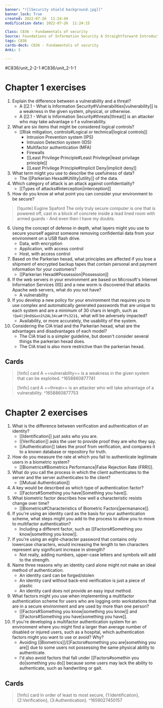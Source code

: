 ```yaml
---
banner: "![[Security shield background.jpg]]"
banner_lock: True
created: 2022-07-26  11:24:49
modification date: 2022-07-26  11:24:15

Class: C836 - Fundamentals of security
Source: Foundations of Information Security A Straightforward Introduction
tags: C836
cards-deck: C836 - Fundamentals of security
Anki: 3

---
```

#C836/unit_2-2-1 #C836/unit_2-1-1
# Chapter 1 exercises
1. Explain the difference between a vulnerability and a threat?
	- A [[2.1 - What is Information Security#Vulnerabilities|vulnerability]] is a weakness in the given system, physical, or otherwise.
	-  A [[2.1 - What is Information Security#threats|threat]] is an attacker who may take advantage o f a vulnerability.
2. What are six items that might be considered logical controls?
	- [[Risk mitigation, controls#Logical or technical|logical controls]]
		- Intrusion Prevention system (IPS)
		- Intrusion Detection system (IDS)
		- Multifactor authentication (MFA)
		- Firewalls
		- [[Least Privilege Principle#Least Privilege|least privilage principle]]
		- [[Least Privilege Principle#Implicit Deny|implicit deny]]
3. What term might you use to describe the usefulness of data?
	- The [[Parkerian Hexad#Utility|utility]] of the data.
4. Which category of attack is an attack against confidentiality?
	- [[Types of attacks#Interception|interception]]
5. How do you know at what point you can consider your environment to be secure?
>[!quote] Eugine Spaford
>The only truly secure computer is one that is powered off, cast in a block of concrete inside a lead lined room with armed guards - And even then I have my doubts.
6. Using the concept of defense in depth, what layers might you use to secure yourself against someone removing confidential data from your environment on a USB flash drive.
	- Data, with encryption
	- Application, with access control
	- Host, with access control
7. Based on the Parkerian hexad, what principles are affected if you lose a shipment of encrypted backup tapes that contain personal and payment information for your customers?
	- [[Parkerian Hexad#Possession|Possession]]
8. If the web servers in your environment are based on Microsoft's Internet Information Services (IIS) and a new worm is discovered that attacks Apache web servers, what do you not have?
	- A vulnerability
9. If you develop a new policy for your environment that requires you to use complex and automatically generated passwords that are unique to each system and are a minimum of 30 chars in length, such as `!Qa4(j0nO$&xn1%2AL34ca#!Ps321$,` what will be adversely impacted?
	- Availability, or more accurately, the usability of the system.
10. Considering the CIA triad and the Parkerian hexad, what are the advantages and disadvantages of each model?
	- The CIA triad is a simpler guideline, but doesn't consider several things the parkerian hexad does.
	- The CIA triad is also more restrictive than the parkerian hexad.


## Cards

>[!info] card
>A ==vulnerability== is a weakness in the given system that can be exploited.
^1658860877741

>[!info] card
>A ==threat== is an attacker who will take advantage of a vulnerability.
^1658860877753

# Chapter 2 exercises
1. What is the difference between verification and authentication of an identity?
	- [[Identification]] just asks who you are.
	- [[Verification]] asks the user to provide proof they are who they say.
	- [[Authentication]] takes the proof from verification, and compares it to a known database or repository for truth.
2. How do you measure the rate at which you fail to authenticate legitimate users in a biometric system?
	- [[Biometrics#Biometrics Performance|False Rejection Rate (FRR)]].
3. What do you call the process in which the client authenticates to the server and the server authenticates to the client?
	- [[Mutual Authentication]]
4. A key would be described as which type of authentication factor?
	- [[Factors#Something you have|Something you have]].
5. What biometric factor describes how well a characteristic resists change over time?
	- [[Biometrics#Characteristics of Biometric Factors|permanance]].
6. If you're using an identity card as the basis for your authentication scheme, what steps might you add to the process to allow you to move to multifactor authentication?
	- Including a different factor, such as [[Factors#Something you know|something you know]].
7. If you're using an eight-character password that contains only lowercase characters, would increasing the length to ten characters represent any significant increase in strength?
	- Not really, adding numbers, upper-case letters and symbols will add to the strength.
8. Name three reasons why an identity card alone might not make an ideal method of authentication.
	- An identity card can be forged/stolen
	- An identity card without back-end verification is just a piece of plastic
	- An identity card does not provide an easy input method.
9. What factors might you use when implementing a multifactor authentication scheme for users who are logging onto workstations that are in a secure environment and are used by more than one person?
	- [[Factors#Something you know|something you know]] and [[Factors#Something you have|something you have]].
10. If you're developing a multifactor authentication system for an environment where you might find a larger than average number of disabled or injured users, such as a hospital, which authentication factors might you want to use or avoid? Why?
	- Avoiding [[Biometrics]]/[[Factors#something you are|something you are]] due to some users not possessing the same physical ability to authenticate.
	- I'd also avoid factors that fall under [[Factors#somethin you do|something you do]] because some users may lack the ability to authenticate, such as handwriting or gait.
## Cards

>[!info] card
>In order of least to most secure, {1:Identification}, {2:Verification}, {3:Authentication}.
^1659027450157
